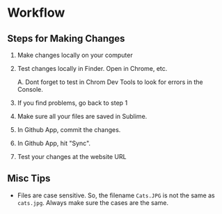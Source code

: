 # Workflow

## Steps for Making Changes

1. Make changes locally on your computer

2. Test changes locally in Finder. Open in Chrome, etc.

    A. Dont forget to test in Chrom Dev Tools to look for errors in the Console.

3. If you find problems, go back to step 1

4. Make sure all your files are saved in Sublime.

5. In Github App, commit the changes.

6. In Github App, hit "Sync".

7. Test your changes at the website URL



## Misc Tips

* Files are case sensitive.  So, the filename
  `Cats.JPG` is not the same as `cats.jpg`.  Always
  make sure the cases are the same.

